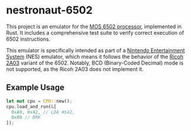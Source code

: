 # nestronaut-6502

This project is an emulator for the [MOS 6502 processor](https://en.wikipedia.org/wiki/MOS_Technology_6502), implemented in Rust.
It includes a comprehensive test suite to verify correct execution of 6502 instructions.

This emulator is specifically intended as part of a [Nintendo Entertainment System](https://en.wikipedia.org/wiki/Nintendo_Entertainment_System) (NES) emulator, which means it follows the behavior of the [Ricoh 2A03](https://en.wikipedia.org/wiki/Ricoh_2A03) variant of the 6502.
Notably, BCD (Binary-Coded Decimal) mode is not supported, as the Ricoh 2A03 does not implement it.

## Example Usage

```rust
let mut cpu = CPU::new();
cpu.load_and_run(&[
  0xA9, 0x42, // LDA #$42,
  0x00 // BRK
]);
```
